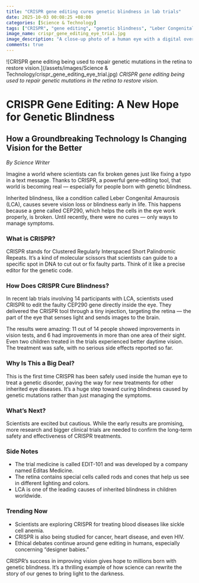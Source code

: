 ```yaml
---
title: "CRISPR gene editing cures genetic blindness in lab trials"
date: 2025-10-03 00:08:25 +08:00
categories: [Science & Technology]
tags: ["CRISPR", "gene editing", "genetic blindness", "Leber Congenital Amaurosis", "biotechnology"]
image_name: crispr_gene_editing_eye_trial.jpg
image_description: "A close-up photo of a human eye with a digital overlay showing DNA strands and a CRISPR gene-editing tool targeting a gene, symbolizing the gene therapy being applied to treat inherited blindness."
comments: true
---
```



![CRISPR gene editing being used to repair genetic mutations in the retina to restore vision.](/assets/images/Science & Technology/crispr_gene_editing_eye_trial.jpg)
*CRISPR gene editing being used to repair genetic mutations in the retina to restore vision.*

<!-- Image Description: A close-up photo of a human eye with a digital overlay showing DNA strands and a CRISPR gene-editing tool targeting a gene, symbolizing the gene therapy being applied to treat inherited blindness. -->


# CRISPR Gene Editing: A New Hope for Genetic Blindness

## How a Groundbreaking Technology Is Changing Vision for the Better

*By Science Writer*

Imagine a world where scientists can fix broken genes just like fixing a typo in a text message. Thanks to CRISPR, a powerful gene-editing tool, that world is becoming real — especially for people born with genetic blindness.

Inherited blindness, like a condition called Leber Congenital Amaurosis (LCA), causes severe vision loss or blindness early in life. This happens because a gene called CEP290, which helps the cells in the eye work properly, is broken. Until recently, there were no cures — only ways to manage symptoms.

### What is CRISPR?
CRISPR stands for Clustered Regularly Interspaced Short Palindromic Repeats. It’s a kind of molecular scissors that scientists can guide to a specific spot in DNA to cut out or fix faulty parts. Think of it like a precise editor for the genetic code.

### How Does CRISPR Cure Blindness?
In recent lab trials involving 14 participants with LCA, scientists used CRISPR to edit the faulty CEP290 gene directly inside the eye. They delivered the CRISPR tool through a tiny injection, targeting the retina — the part of the eye that senses light and sends images to the brain.

The results were amazing: 11 out of 14 people showed improvements in vision tests, and 6 had improvements in more than one area of their sight. Even two children treated in the trials experienced better daytime vision. The treatment was safe, with no serious side effects reported so far.

### Why Is This a Big Deal?
This is the first time CRISPR has been safely used inside the human eye to treat a genetic disorder, paving the way for new treatments for other inherited eye diseases. It’s a huge step toward curing blindness caused by genetic mutations rather than just managing the symptoms.

### What’s Next?
Scientists are excited but cautious. While the early results are promising, more research and bigger clinical trials are needed to confirm the long-term safety and effectiveness of CRISPR treatments.

### Side Notes
- The trial medicine is called EDIT-101 and was developed by a company named Editas Medicine.
- The retina contains special cells called rods and cones that help us see in different lighting and colors.
- LCA is one of the leading causes of inherited blindness in children worldwide.

### Trending Now
- Scientists are exploring CRISPR for treating blood diseases like sickle cell anemia.
- CRISPR is also being studied for cancer, heart disease, and even HIV.
- Ethical debates continue around gene editing in humans, especially concerning “designer babies.”

CRISPR’s success in improving vision gives hope to millions born with genetic blindness. It’s a thrilling example of how science can rewrite the story of our genes to bring light to the darkness.

